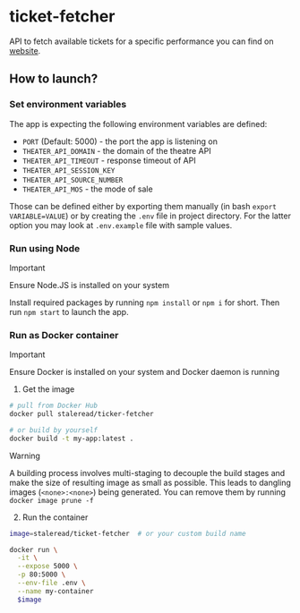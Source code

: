 # ticket-fetcher

API to fetch available tickets for a specific performance you can find on
[website](https://www.centertheatregroup.org/booking/syos?perf_no=21920&facility_no=10).

## How to launch?

### Set environment variables

The app is expecting the following environment variables are defined:

- `PORT` (Default: 5000) - the port the app is listening on
- `THEATER_API_DOMAIN` - the domain of the theatre API
- `THEATER_API_TIMEOUT` - response timeout of API
- `THEATER_API_SESSION_KEY`
- `THEATER_API_SOURCE_NUMBER`
- `THEATER_API_MOS` - the mode of sale

Those can be defined either by exporting them manually (in bash `export VARIABLE=VALUE`) or by creating the `.env` file in project directory. For the
latter option you may look at `.env.example` file with sample values.

### Run using Node

> [!IMPORTANT]
> Ensure Node.JS is installed on your system

Install required packages by running `npm install` or `npm i` for short.
Then run `npm start` to launch the app.

### Run as Docker container

> [!IMPORTANT]
> Ensure Docker is installed on your system and Docker daemon is running 

1. Get the image

```bash
# pull from Docker Hub
docker pull staleread/ticker-fetcher

# or build by yourself
docker build -t my-app:latest .
```

> [!WARNING]
> A building process involves multi-staging to decouple the build stages
> and make the size of resulting image as small as possible. This leads to
> dangling images (`<none>:<none>`) being generated. You can remove them
> by running `docker image prune -f`

2. Run the container

```bash
image=staleread/ticket-fetcher  # or your custom build name

docker run \
  -it \
  --expose 5000 \
  -p 80:5000 \
  --env-file .env \
  --name my-container
  $image
```
